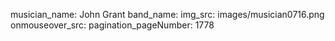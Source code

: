 musician_name: John Grant
band_name: 
img_src: images/musician0716.png
onmouseover_src: 
pagination_pageNumber: 1778